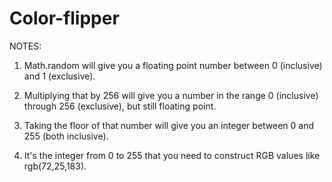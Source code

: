# Color-flipper

NOTES:

1. Math.random will give you a floating point number between 0 (inclusive) and 1 (exclusive).

2. Multiplying that by 256 will give you a number in the range 0 (inclusive) through 256 (exclusive), but still floating point.

3. Taking the floor of that number will give you an integer between 0 and 255 (both inclusive).

4. It's the integer from 0 to 255 that you need to construct RGB values like rgb(72,25,183).
